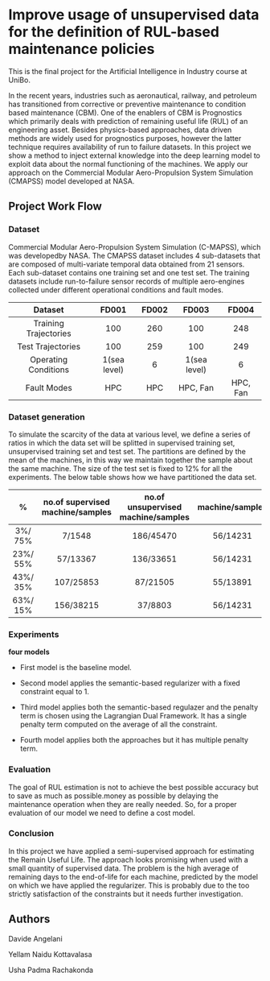 # Improve usage of unsupervised data for the definition of RUL-based maintenance policies
This is the final project for the Artificial Intelligence in Industry course at UniBo.

In the recent years, industries such as aeronautical, railway, and petroleum has transitioned from corrective or preventive maintenance to condition based maintenance (CBM). One of the enablers of CBM is Prognostics which primarily deals with prediction of remaining useful life (RUL) of an engineering asset. Besides physics-based approaches, data driven methods are widely used for prognostics purposes, however the latter technique requires availability of run to failure datasets. In this project we show a method to inject external knowledge into the deep learning model to exploit data about the normal functioning of the machines. We apply our approach on the Commercial Modular Aero-Propulsion System Simulation (CMAPSS) model developed at NASA.

## Project Work Flow

### Dataset

Commercial Modular Aero-Propulsion System Simulation (C-MAPSS), which was developedby NASA. The CMAPSS dataset includes 4 sub-datasets that are composed of multi-variate temporal data obtained from 21 sensors. Each sub-dataset contains one training set and one test set. The training datasets include run-to-failure sensor records of multiple aero-engines collected under different operational conditions and fault modes.

| Dataset               | FD001        | FD002 | FD003        | FD004    | 
| :--------------------:| :-----------:| :----:| :-----------:| :-------:|
| Training Trajectories | 100          | 260   | 100          | 248      |
| Test Trajectories     | 100          | 259   | 100          | 249      |
| Operating Conditions  | 1(sea level) | 6     | 1(sea level) | 6        |
| Fault Modes           | HPC          | HPC   |  HPC, Fan    | HPC, Fan |

### Dataset generation

To simulate the scarcity of the data at various level, we define a series of ratios in which the data set will be splitted in supervised training set, unsupervised training set and test set. The partitions are defined by the mean of the machines, in this way we maintain together the sample about the same machine. The size of the test set is fixed to 12% for all the experiments. The below table shows how we have partitioned the data set.

|     %    | no.of supervised machine/samples | no.of unsupervised machine/samples | machine/samples |
| :-------:| :-------------------------------:| :---------------------------------:| :--------------:|
| 3%/ 75%  |              7/1548              |              186/45470             |     56/14231    |
| 23%/ 55% |              57/13367            |              136/33651             |     56/14231    |
| 43%/ 35% |              107/25853           |              87/21505              |     55/13891    |
| 63%/ 15% |              156/38215           |              37/8803               |     56/14231    |

### Experiments

**four models**

* First model is the baseline model.

* Second model applies the semantic-based regularizer with a fixed constraint equal to 1.

* Third model applies both the semantic-based regulazer and the penalty term is chosen using the Lagrangian Dual Framework. It has a single penalty term computed on the average of all the constraint.

* Fourth model applies both the approaches but it has multiple penalty term.

### Evaluation

The goal of RUL estimation is not to achieve the best possible accuracy but to save as much as possible.money as possible by delaying the maintenance operation when they are really needed. So, for a proper evaluation of our model we need to define a cost model.

### Conclusion

In this project we have applied a semi-supervised approach for estimating the Remain Useful Life. The approach looks promising when used with a small quantity of supervised data. The problem is the high average of remaining days to the end-of-life for each machine, predicted by the model on which we have applied the regularizer. This is probably due to the too strictly satisfaction of the constraints but it needs further investigation.

## Authors
Davide Angelani

Yellam Naidu Kottavalasa

Usha Padma Rachakonda
